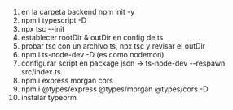 1. en la carpeta backend npm init -y
2. npm i typescript -D
3. npx tsc --init
4. establecer rootDir & outDir en config de ts
5. probar tsc con un archivo ts, npx tsc y revisar el outDir
6. npm i ts-node-dev -D (es como nodemon)
7. configurar script en package json -> ts-node-dev --respawn src/index.ts
8. npm i express morgan cors
9. npm i @types/express @types/morgan @types/cors -D
10. instalar typeorm